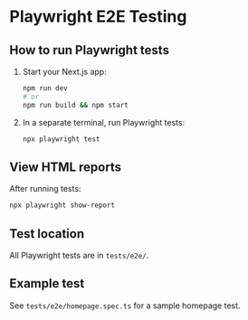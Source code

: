 # Playwright E2E Testing

## How to run Playwright tests

1. Start your Next.js app:
   ```bash
   npm run dev
   # or
   npm run build && npm start
   ```

2. In a separate terminal, run Playwright tests:
   ```bash
   npx playwright test
   ```

## View HTML reports
After running tests:
```bash
npx playwright show-report
```

## Test location
All Playwright tests are in `tests/e2e/`.

## Example test
See `tests/e2e/homepage.spec.ts` for a sample homepage test.
